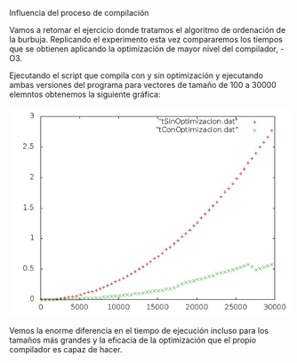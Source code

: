 Influencia del proceso de compilación

Vamos a retomar el ejercicio donde tratamos el algoritmo de ordenación de la burbuja. Replicando el experimento esta vez compararemos los tiempos que se obtienen aplicando la optimización de mayor nivel del compilador, -O3.

Ejecutando el script que compila con y sin optimización y ejecutando ambas versiones del programa para vectores de tamaño de 100 a 30000 elemntos obtenemos la siguiente gráfica:

![](graficaDoble.jpeg)

Vemos la enorme diferencia en el tiempo de ejecución incluso para los tamaños más grandes y la eficacia de la optimización que el propio compilador es capaz de hacer.
